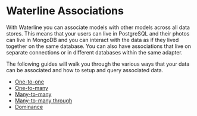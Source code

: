 # Waterline Associations

With Waterline you can associate models with other models across all data stores. This means that
your users can live in PostgreSQL and their photos can live in MongoDB and you can interact with
the data as if they lived together on the same database. You can also have associations that
live on separate connections or in different databases within the same adapter.

The following guides will walk you through the various ways that your data can be associated and
how to setup and query associated data.

* [One-to-one](one-to-one.md)
* [One-to-many](one-to-many.md)
* [Many-to-many](many-to-many.md)
* [Many-to-many through](many-to-many-through.md)
* [Dominance](dominance.md)


